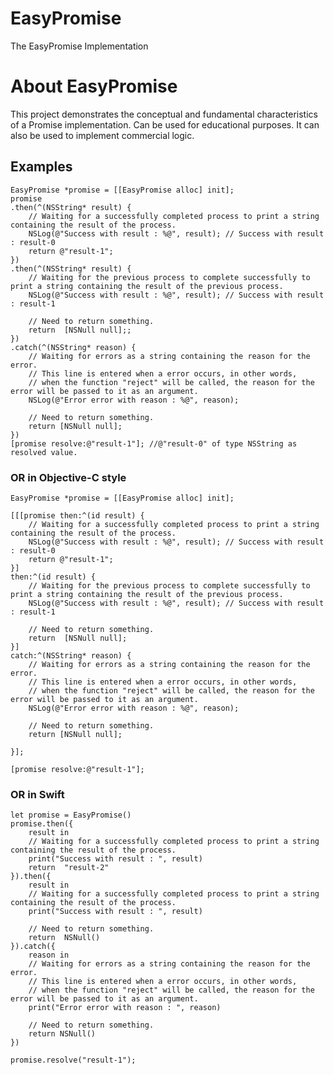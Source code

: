 # EasyPromise
The EasyPromise Implementation

# About EasyPromise
This project demonstrates the conceptual and fundamental characteristics of a Promise implementation. Can be used for educational purposes. It can also be used to implement commercial logic.

## Examples

    EasyPromise *promise = [[EasyPromise alloc] init];
    promise
    .then(^(NSString* result) {
        // Waiting for a successfully completed process to print a string containing the result of the process.
        NSLog(@"Success with result : %@", result); // Success with result : result-0
        return @"result-1";
    })
    .then(^(NSString* result) {
        // Waiting for the previous process to complete successfully to print a string containing the result of the previous process.
        NSLog(@"Success with result : %@", result); // Success with result : result-1
        
        // Need to return something.
        return  [NSNull null];;
    })
    .catch(^(NSString* reason) {
        // Waiting for errors as a string containing the reason for the error. 
        // This line is entered when a error occurs, in other words, 
        // when the function "reject" will be called, the reason for the error will be passed to it as an argument.
        NSLog(@"Error error with reason : %@", reason);
        
        // Need to return something.
        return [NSNull null];
    })
    [promise resolve:@"result-1"]; //@"result-0" of type NSString as resolved value.
    
### OR in Objective-C style
    
    EasyPromise *promise = [[EasyPromise alloc] init];
    
    [[[promise then:^(id result) {
        // Waiting for a successfully completed process to print a string containing the result of the process.
        NSLog(@"Success with result : %@", result); // Success with result : result-0
        return @"result-1";
    }]
    then:^(id result) {
        // Waiting for the previous process to complete successfully to print a string containing the result of the previous process.
        NSLog(@"Success with result : %@", result); // Success with result : result-1
        
        // Need to return something.
        return  [NSNull null];
    }]
    catch:^(NSString* reason) {
        // Waiting for errors as a string containing the reason for the error.
        // This line is entered when a error occurs, in other words,
        // when the function "reject" will be called, the reason for the error will be passed to it as an argument.
        NSLog(@"Error error with reason : %@", reason);
        
        // Need to return something.
        return [NSNull null];

    }];
    
    [promise resolve:@"result-1"];
    
### OR in Swift
    
    let promise = EasyPromise()
    promise.then({
        result in
        // Waiting for a successfully completed process to print a string containing the result of the process.
        print("Success with result : ", result)
        return  "result-2"
    }).then({
        result in
        // Waiting for a successfully completed process to print a string containing the result of the process.
        print("Success with result : ", result)
 
        // Need to return something.
        return  NSNull()
    }).catch({
        reason in
        // Waiting for errors as a string containing the reason for the error.
        // This line is entered when a error occurs, in other words,
        // when the function "reject" will be called, the reason for the error will be passed to it as an argument.
        print("Error error with reason : ", reason)
 
        // Need to return something.
        return NSNull()
    })
 
    promise.resolve("result-1");
